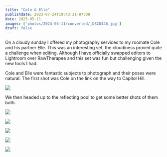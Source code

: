 ```yaml
---
title: "Cole & Elle"
publishdate: 2023-07-24T19:43:21-07:00
date: 2023-05-11
images: ['photos/2023-05-11/converted/_DSC0446.jpg']
draft: false
---
```


On a cloudy sunday I offered my photography services to my roomate Cole and his partner Elle.  This was an interesting set, the cloudiness proved quite a challenge when editing.  Although I have officially swapped editors to Lightroom over RawTherapee and this set was fun but challenging given the new tools I had.

Cole and Elle were fantastic subjects to photograph and their poses were natural.  The first shot was Cole on the link on the way to Capitol Hill.

![](../photos/2023-05-11/converted/_DSC0432.jpg)

We then headed up to the reflecting pool to get some better shots of them both.

![](../photos/2023-05-11/converted/_DSC0444.jpg)

![](../photos/2023-05-11/converted/_DSC0446.jpg)

![](../photos/2023-05-11/converted/_DSC0451.jpg)

![](../photos/2023-05-11/converted/_DSC0453.jpg)

![](../photos/2023-05-11/converted/_DSC0461.jpg)
